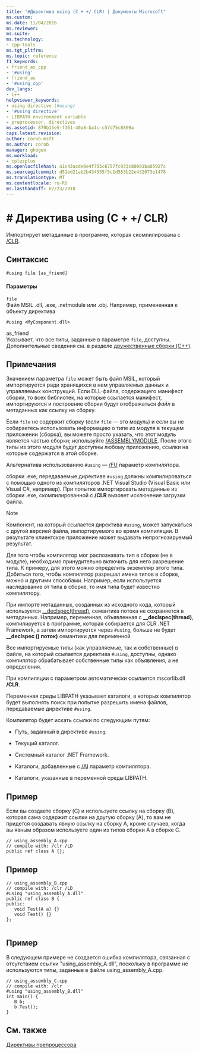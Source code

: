 ```yaml
---
title: "#Директива using (C + +/ CLR) | Документы Microsoft"
ms.custom: 
ms.date: 11/04/2016
ms.reviewer: 
ms.suite: 
ms.technology:
- cpp-tools
ms.tgt_pltfrm: 
ms.topic: reference
f1_keywords:
- friend_as_cpp
- '#using'
- friend_as
- '#using_cpp'
dev_langs:
- C++
helpviewer_keywords:
- using directive (#using)
- '#using directive'
- LIBPATH environment variable
- preprocessor, directives
ms.assetid: 870b15e5-f361-40a8-ba1c-c57d75c8809a
caps.latest.revision: 
author: corob-msft
ms.author: corob
manager: ghogen
ms.workload:
- cplusplus
ms.openlocfilehash: a1c43acde6e4f755c6757fc933c80091ba05927c
ms.sourcegitcommit: d51ed21ab2b434535f5c1d553b22e432073e1478
ms.translationtype: MT
ms.contentlocale: ru-RU
ms.lasthandoff: 02/23/2018
---
```

# <a name="using-directive-cclr"></a># Директива using (C + +/ CLR)
Импортирует метаданные в программе, которая скомпилирована с [/CLR](../build/reference/clr-common-language-runtime-compilation.md).  
  
## <a name="syntax"></a>Синтаксис  
  
```  
#using file [as_friend]  
```  
  
#### <a name="parameters"></a>Параметры  
 `file`  
 Файл MSIL .dll, .exe, .netmodule или .obj. Например, примененная к объекту директива  
  
 `#using <MyComponent.dll>`  
  
 as_friend  
 Указывает, что все типы, заданные в параметре `file`, доступны.  Дополнительные сведения см. в разделе [дружественные сборки (C++)](../dotnet/friend-assemblies-cpp.md).  
  
## <a name="remarks"></a>Примечания  
 Значением параметра `file` может быть файл MSIL, который импортируется ради хранящихся в нем управляемых данных и управляемых конструкций. Если DLL-файла, содержащего манифест сборки, то всех библиотек, на которые ссылается манифест, импортируются и построение сборки будут отображаться *файл* в метаданных как ссылку на сборку.  
  
 Если `file` не содержит сборку (если `file` — это модуль) и если вы не собираетесь использовать информацию о типе из модуля в текущем приложении (сборка), вы можете просто указать, что этот модуль является частью сборки; используйте [/ASSEMBLYMODULE](../build/reference/assemblymodule-add-a-msil-module-to-the-assembly.md). После этого типы из этого модуля будут доступны любому приложению, ссылки на которые содержатся в этой сборке.  
  
 Альтернатива использованию `#using` — [/FU](../build/reference/fu-name-forced-hash-using-file.md) параметр компилятора.  
  
 сборки .exe, передаваемые директиве `#using` должны компилироваться с помощью одного из компиляторов .NET Visual Studio (Visual Basic или Visual C#, например).  При попытке импортировать метаданные из сборки .exe, скомпилированной с **/CLR** вызовет исключение загрузки файла.  
  
> [!NOTE]
>  Компонент, на который ссылается директива `#using`, может запускаться с другой версией файла, импортируемого во время компиляции. В результате клиентское приложение может выдавать непрогнозируемый результат.  
  
 Для того чтобы компилятор мог распознавать тип в сборке (не в модуле), необходимо принудительно включить для него разрешение типа. К примеру, для этого можно определить экземпляр этого типа. Добиться того, чтобы компилятор разрешал имена типов в сборке, можно и другими способами. Например, если используется наследование от типа в сборке, то имя типа будет известно компилятору.  
  
 При импорте метаданных, созданных из исходного кода, который используется [__declspec(thread)](../cpp/thread.md), семантика потока не сохраняется в метаданных. Например, переменная, объявленная с **__declspec(thread)**, компилируется в программе, которая собирается для CLR .NET Framework, а затем импортируется через `#using`, больше не будет **__declspec () поток)** семантики для переменной.  
  
 Все импортируемые типы (как управляемые, так и собственные) в файле, на который ссылается директива `#using`, доступны, однако компилятор обрабатывает собственные типы как объявления, а не определения.  
  
 При компиляции с параметром автоматически ссылается mscorlib.dll **/CLR**.  
  
 Переменная среды LIBPATH указывает каталоги, в которых компилятор будет выполнять поиск при попытке разрешить имена файлов, передаваемые директиве `#using`.  
  
 Компилятор будет искать ссылки по следующим путям:  
  
-   Путь, заданный в директиве `#using`.  
  
-   Текущий каталог.  
  
-   Системный каталог .NET Framework.  
  
-   Каталоги, добавленные с [/AI](../build/reference/ai-specify-metadata-directories.md) параметр компилятора.  
  
-   Каталоги, указанные в переменной среды LIBPATH.  
  
## <a name="example"></a>Пример  
 Если вы создаете сборку (C) и используете ссылку на сборку (B), которая сама содержит ссылки на другую сборку (A), то вам не придется создавать явную ссылку на сборку A, кроме случаев, когда вы явным образом используете один из типов сборки A в сборке C.  
  
```  
// using_assembly_A.cpp  
// compile with: /clr /LD  
public ref class A {};  
```  
  
## <a name="example"></a>Пример  
  
```  
// using_assembly_B.cpp  
// compile with: /clr /LD  
#using "using_assembly_A.dll"  
public ref class B {  
public:  
   void Test(A a) {}  
   void Test() {}  
};  
  
```  
  
## <a name="example"></a>Пример  
 В следующем примере не создается ошибка компилятора, связанная с отсутствием ссылки "using_assembly_A.dll", поскольку в программе не используются типы, заданные в файле using_assembly_A.cpp.  
  
```  
// using_assembly_C.cpp  
// compile with: /clr  
#using "using_assembly_B.dll"  
int main() {  
   B b;  
   b.Test();  
}  
```  
  
## <a name="see-also"></a>См. также  
 [Директивы препроцессора](../preprocessor/preprocessor-directives.md)
